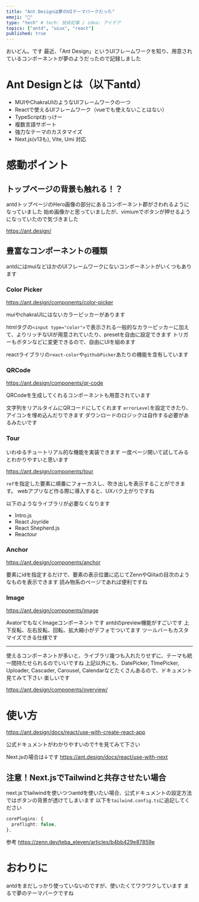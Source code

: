 ```yaml
---
title: "Ant Designは夢のUIテーマパークだった"
emoji: "🎡"
type: "tech" # tech: 技術記事 / idea: アイデア
topics: ["antd", "uiux", "react"]
published: true
---
```


おいどん。です
最近、「Ant Design」というUIフレームワークを知り、用意されているコンポーネントが夢のようだったので記録しました

# Ant Designとは（以下antd）

- MUIやChakraUIのようなUIフレームワークの一つ
- Reactで使えるUIフレームワーク（vueでも使えないことはない）
- TypeScriptおっけー
- 複数言語サポート
- 強力なテーマのカスタマイズ
- Next.js(v13も), Vite, Umi 対応


# 感動ポイント

## トップページの背景も触れる！？

antdトップページのHero画像の部分にあるコンポーネント郡がさわれるようになっていました
始め画像かと思っていましたが、vimiumでボタンが押せるようになっていたので気づきました

https://ant.design/

## 豊富なコンポーネントの種類

antdにはmuiなどほかのUIフレームワークにないコンポーネントがいくつもあります

### Color Picker

https://ant.design/components/color-picker

muiやchakraUIにはないカラーピッカーがあります

htmlタグの`<input type="color">`で表示される一般的なカラーピッカーに加えて、よりリッチなUIが用意されていたり、presetを自由に設定できます
トリガーもボタンなどに変更できるので、自由にUIを組めます

reactライブラリの`react-color`や`githubPicker`あたりの機能を含有しています

### QRCode

https://ant.design/components/qr-code

QRCodeを生成してくれるコンポーネントも用意されています

文字列をリアルタイムにQRコードにしてくれます
`errorLevel`を設定できたり、アイコンを埋め込んだりできます
ダウンロードのロジックは自作する必要があるみたいです

### Tour

いわゆるチュートリアル的な機能を実装できます
一度ページ開いて試してみるとわかりやすいと思います

https://ant.design/components/tour

`ref`を指定した要素に順番にフォーカスし、吹き出しを表示することができます。
webアプリなど作る際に導入すると、UXバク上がりですね

以下のようなライブラリが必要なくなります
- Intro.js
- React Joyride
- React Shepherd.js
- Reactour


### Anchor

https://ant.design/components/anchor

要素にidを指定するだけで、要素の表示位置に応じてZennやQiitaの目次のようなものを表示できます
読み物系のページであれば便利ですね

### Image

https://ant.design/components/image

AvatorでもなくImageコンポーネントです
antdのpreview機能がすごいです
上下反転、左右反転、回転、拡大縮小がデフォでついてます
ツールバーもカスタマイズできる仕様です

---

使えるコンポーネントが多いと、ライブラリ幾つも入れたりせずに、テーマも統一間持たせられるのでいいですね
上記以外にも、DatePicker, TImePicker, Uploader, Cascader, Carousel, Calendarなどたくさんあるので、ドキュメント見てみて下さい
楽しいです

https://ant.design/components/overview/



# 使い方

https://ant.design/docs/react/use-with-create-react-app

公式ドキュメントがわかりやすいので↑を見てみて下さい

Next.jsの場合は↓です
https://ant.design/docs/react/use-with-next

## 注意！Next.jsでTailwindと共存させたい場合

next.jsでtailwindを使いつつantdを使いたい場合、公式ドキュメントの設定方法ではボタンの背景が透けてしまいます
以下を`tailwind.config.ts`に追記してください

```tailwind.config.ts
corePlugins: {
  preflight: false,
},
```
参考
https://zenn.dev/teba_eleven/articles/b4bb429e87859e

# おわりに

antdをまだしっかり使っていないのですが、使いたくてワクワクしています
まるで夢のテーマパークですね

